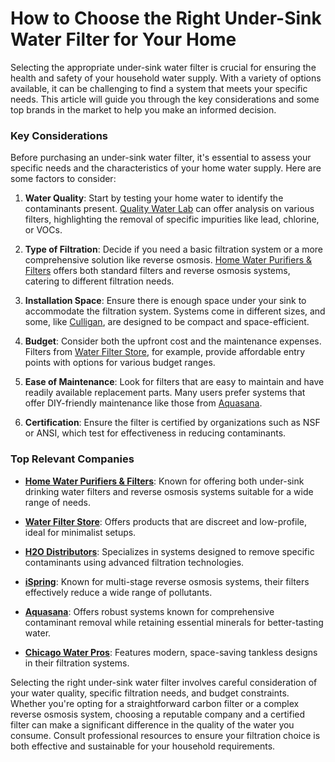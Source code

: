 # How to Choose the Right Under-Sink Water Filter for Your Home

Selecting the appropriate under-sink water filter is crucial for ensuring the health and safety of your household water supply. With a variety of options available, it can be challenging to find a system that meets your specific needs. This article will guide you through the key considerations and some top brands in the market to help you make an informed decision.

### Key Considerations

Before purchasing an under-sink water filter, it's essential to assess your specific needs and the characteristics of your home water supply. Here are some factors to consider:

1. **Water Quality**: Start by testing your home water to identify the contaminants present. [Quality Water Lab](/dir/quality_water_lab) can offer analysis on various filters, highlighting the removal of specific impurities like lead, chlorine, or VOCs.

2. **Type of Filtration**: Decide if you need a basic filtration system or a more comprehensive solution like reverse osmosis. [Home Water Purifiers & Filters](/dir/home_water_purifiers__filters) offers both standard filters and reverse osmosis systems, catering to different filtration needs.

3. **Installation Space**: Ensure there is enough space under your sink to accommodate the filtration system. Systems come in different sizes, and some, like [Culligan](/dir/culligan), are designed to be compact and space-efficient.

4. **Budget**: Consider both the upfront cost and the maintenance expenses. Filters from [Water Filter Store](/dir/water_filter_store), for example, provide affordable entry points with options for various budget ranges.

5. **Ease of Maintenance**: Look for filters that are easy to maintain and have readily available replacement parts. Many users prefer systems that offer DIY-friendly maintenance like those from [Aquasana](/dir/aquasana).

6. **Certification**: Ensure the filter is certified by organizations such as NSF or ANSI, which test for effectiveness in reducing contaminants. 

### Top Relevant Companies

- **[Home Water Purifiers & Filters](/dir/home_water_purifiers__filters)**: Known for offering both under-sink drinking water filters and reverse osmosis systems suitable for a wide range of needs. 

- **[Water Filter Store](/dir/water_filter_store)**: Offers products that are discreet and low-profile, ideal for minimalist setups.

- **[H2O Distributors](/dir/h2o_distributors)**: Specializes in systems designed to remove specific contaminants using advanced filtration technologies.

- **[iSpring](/dir/ispring)**: Known for multi-stage reverse osmosis systems, their filters effectively reduce a wide range of pollutants.

- **[Aquasana](/dir/aquasana)**: Offers robust systems known for comprehensive contaminant removal while retaining essential minerals for better-tasting water.

- **[Chicago Water Pros](/dir/chicago_water_pros)**: Features modern, space-saving tankless designs in their filtration systems.

Selecting the right under-sink water filter involves careful consideration of your water quality, specific filtration needs, and budget constraints. Whether you're opting for a straightforward carbon filter or a complex reverse osmosis system, choosing a reputable company and a certified filter can make a significant difference in the quality of the water you consume. Consult professional resources to ensure your filtration choice is both effective and sustainable for your household requirements.